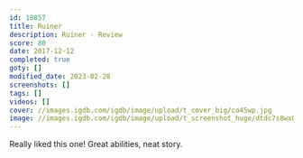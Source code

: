 ```yaml
---
id: 18857
title: Ruiner
description: Ruiner - Review
score: 80
date: 2017-12-12
completed: true
goty: []
modified_date: 2023-02-28
screenshots: []
tags: []
videos: []
cover: //images.igdb.com/igdb/image/upload/t_cover_big/co45wp.jpg
image: //images.igdb.com/igdb/image/upload/t_screenshot_huge/dtdc7s8wx0hqtbv1lu5d.jpg
---
```

Really liked this one! Great abilities, neat story.